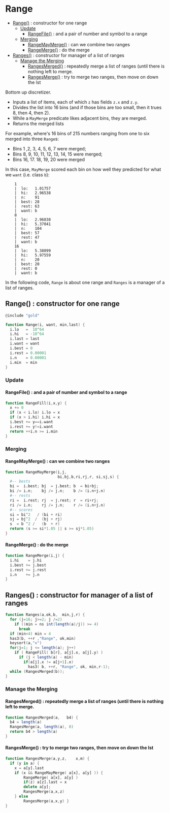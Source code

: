 
# Range

- [Range()](#range--constructor-for-one-range) : constructor for one range
    - [Update](#update) 
        - [RangeFile()](#rangefile--and-a-pair-of-number-and-symbol-to-a-range) : and a pair of number and symbol to a range
    - [Merging](#merging) 
        - [RangeMayMerge()](#rangemaymerge--can-we-combine-two-ranges) : can we combine two ranges
        - [RangeMerge()](#rangemerge--do-the-merge) : do the merge
- [Ranges()](#ranges--constructor-for-manager-of-a-list-of-ranges) : constructor for manager of a list of ranges
    - [Manage the Merging](#manage-the-merging) 
        - [RangesMerged()](#rangesmerged--repeatedly-merge-a-list-of-ranges-until-there-is-nothing-left-to-merge) : repeatedly merge a list of ranges (until there is nothing left to merge.
        - [RangesMerge()](#rangesmerge--try-to-merge-two-ranges-then-move-on-down-the-lst) : try to merge two ranges, then move on down the lst

Bottom up discretizer.

- Inputs a list of items, each of which `z` has fields `z.x` and `z.y`. 
- Divides the list into  16 bins (and if those bins are too small, then  it trues 8, then 4, then 2).
- While  a `MayMerge`  predicate likes adjacent bins, they are merged. 
- Returns the merged lists

For example, where's 16 bins of 215 numbers ranging from one to six merged into three 
`Range`s: 

- Bins  1  ,2,  3,  4,  5,  6,  7 were merged;
- Bins  8,  9, 10, 11, 12, 13, 14, 15 were merged;
- Bins 16, 17. 18, 19, 20 were merged

In this case, `MayMerge` scored each bin on how well they predicted for what we `want` (i.e. class `b`):

        1
        |  lo:   1.01757
        |  hi:   2.96538
        |  n:    91
        |  best: 28
        |  rest: 63
        |  want: b
        8
        |  lo:   2.96838
        |  hi:   5.37041
        |  n:    104
        |  best: 57
        |  rest: 47
        |  want: b
        16
        |  lo:   5.38099
        |  hi:   5.97559
        |  n:    20
        |  best: 20
        |  rest: 0
        |  want: b

In the following code, `Range` is about one range and `Ranges` is a manager of a list of ranges.

## Range() : constructor for one range

```awk
@include "gold"

function Range(i, want, min,last) {
  i.lo   =  10^64
  i.hi   = -10^64
  i.last = last
  i.want = want
  i.best = 0
  i.rest = 0.00001
  i.n    = 0.00001
  i.min  = min
}
```
### Update

#### RangeFile() : and a pair of number and symbol to a range

```awk
function RangeFill(i,x,y) {
  x += 0
  if (x < i.lo) i.lo = x
  if (x > i.hi) i.hi = x
  i.best += y==i.want
  i.rest += y!=i.want
  return ++i.n >= i.min
}
```
### Merging

#### RangeMayMerge() : can we combine two ranges

```awk
function RangeMayMerge(i,j, 
                       bi,bj,b,ri,rj,r, si,sj,s) {
  #-- bests
  bi =  i.best; bj  = j.best; b  = bi+bj; 
  bi /= i.n;    bj /= j.n;    b /= (i.n+j.n)
  #-- rests
  ri =  i.rest; rj  = j.rest; r  = ri+rj; 
  ri /= i.n;    rj /= j.n;    r /= (i.n+j.n)
  #-- scores
  si = bi^2   / (bi + ri)
  sj = bj^2  /  (bj + rj)
  s  = b ^2 /   (b  + r)
  return (s >= si*1.05 || s >= sj*1.05) 
}
```
#### RangeMerge() : do the merge

```awk
function RangeMerge(i,j) {
  i.hi    = j.hi
  i.best += j.best
  i.rest += j.rest
  i.n    += j.n
}
```
## Ranges() : constructor for manager of a list of ranges

```awk
function Ranges(a,ok,b,  min,j,r) {
  for (j=16; j>=2; j /=2) 
    if ((min = ns int(length(a)/j)) >= 4) 
      break 
  if (min<4) min = 4
  has3(b, ++r ,"Range", ok,min)
  keysort(a,"x")
  for(j=1; j <= length(a); j++)  
    if ( RangeFill( b[r], a[j].x, a[j].y) )
      if (j < length(a) - min)
        if(a[j].x != a[j+1].x) 
          has3( b, ++r, "Range", ok, min,r-1);
  while (RangesMerged(b));
}
```
### Manage the Merging

#### RangesMerged() : repeatedly merge a list of ranges (until there is nothing left to merge.

```awk
function RangesMerged(a,   b4) {
  b4 = length(a)
  RangesMerge(a, length(a), 0)
  return b4 > length(a)
}
```
#### RangesMerge() : try to merge two ranges, then move on down the lst

```awk
function RangesMerge(a,y,z,    x,m) {
  if (y in a) { 
    x = a[y].last
    if (x && RangeMayMerge( a[x], a[y] )) {
        RangeMerge( a[x], a[y] )
        if(z) a[z].last = x
        delete a[y];
        RangesMerge(a,x,z)  
    } else
        RangesMerge(a,x,y) }
}
```
